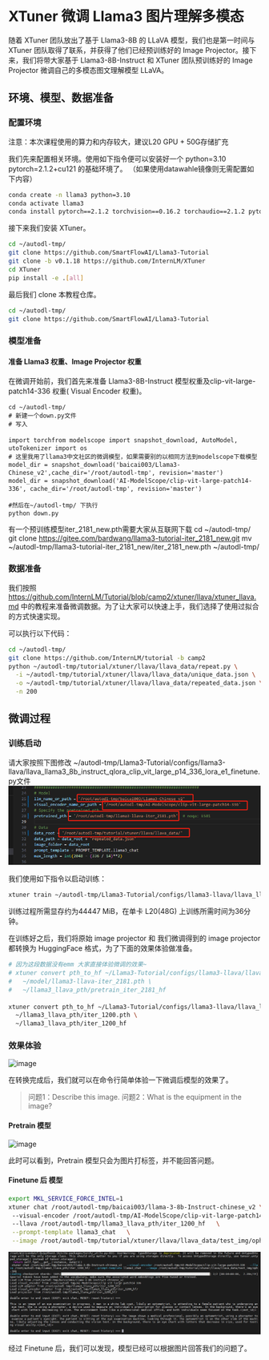 # XTuner 微调 Llama3 图片理解多模态

随着 XTuner 团队放出了基于 Llama3-8B 的 LLaVA 模型，我们也是第一时间与 XTuner 团队取得了联系，并获得了他们已经预训练好的 Image Projector。接下来，我们将带大家基于 Llama3-8B-Instruct 和 XTuner 团队预训练好的 Image Projector 微调自己的多模态图文理解模型 LLaVA。

## 环境、模型、数据准备

### 配置环境

注意：本次课程使用的算力和内存较大，建议L20 GPU + 50G存储扩充

我们先来配置相关环境。使用如下指令便可以安装好一个 python=3.10 pytorch=2.1.2+cu121 的基础环境了。
（如果使用datawahle镜像则无需配置如下内容）
```bash
conda create -n llama3 python=3.10
conda activate llama3
conda install pytorch==2.1.2 torchvision==0.16.2 torchaudio==2.1.2 pytorch-cuda=12.1 -c pytorch -c nvidia
```
接下来我们安装 XTuner。

```bash
cd ~/autodl-tmp/
git clone https://github.com/SmartFlowAI/Llama3-Tutorial
git clone -b v0.1.18 https://github.com/InternLM/XTuner
cd XTuner
pip install -e .[all]
```

最后我们 clone 本教程仓库。

```bash
cd ~/autodl-tmp/
git clone https://github.com/SmartFlowAI/Llama3-Tutorial
```

### 模型准备

#### 准备 Llama3 权重、Image Projector 权重

在微调开始前，我们首先来准备 Llama3-8B-Instruct 模型权重及clip-vit-large-patch14-336 权重( Visual Encoder 权重)。

```shell
cd ~/autodl-tmp/
# 新建一个down.py文件
# 写入

import torchfrom modelscope import snapshot_download, AutoModel, utoTokenizer import os
# 这里我用了llama3中文社区的微调模型，如果需要别的以相同方法到modelscope下载模型
model_dir = snapshot_download('baicai003/Llama3-Chinese_v2',cache_dir='/root/autodl-tmp', revision='master')
model_dir = snapshot_download('AI-ModelScope/clip-vit-large-patch14-336', cache_dir='/root/autodl-tmp', revision='master')

#然后在~/autodl-tmp/ 下执行
python down.py
```

有一个预训练模型iter_2181_new.pth需要大家从互联网下载
cd ~/autodl-tmp/
git clone https://gitee.com/bardwang/llama3-tutorial-iter_2181_new.git
mv ~/autodl-tmp/llama3-tutorial-iter_2181_new/iter_2181_new.pth ~/autodl-tmp/

### 数据准备

我们按照 https://github.com/InternLM/Tutorial/blob/camp2/xtuner/llava/xtuner_llava.md 中的教程来准备微调数据。为了让大家可以快速上手，我们选择了使用过拟合的方式快速实现。


可以执行以下代码：

```bash
cd ~/autodl-tmp/
git clone https://github.com/InternLM/tutorial -b camp2
python ~/autodl-tmp/tutorial/xtuner/llava/llava_data/repeat.py \
  -i ~/autodl-tmp/tutorial/xtuner/llava/llava_data/unique_data.json \
  -o ~/autodl-tmp/tutorial/xtuner/llava/llava_data/repeated_data.json \
  -n 200
```

## 微调过程

### 训练启动


请大家按照下图修改 ~/autodl-tmp/Llama3-Tutorial/configs/llama3-llava/llava_llama3_8b_instruct_qlora_clip_vit_large_p14_336_lora_e1_finetune.py文件
![image](../assets/80b73c2789fe16bf5a5d6291a152127.png)



我们使用如下指令以启动训练：

```bash
xtuner train ~/autodl-tmp/Llama3-Tutorial/configs/llama3-llava/llava_llama3_8b_instruct_qlora_clip_vit_large_p14_336_lora_e1_finetune.py --work-dir ~/autodl-tmp/llama3_llava_pth --deepspeed deepspeed_zero2
```

训练过程所需显存约为44447 MiB，在单卡 L20(48G) 上训练所需时间为36分钟。

在训练好之后，我们将原始 image projector 和 我们微调得到的 image projector 都转换为 HuggingFace 格式，为了下面的效果体验做准备。

```bash
# 因为这段数据没有emm 大家直接体验微调的效果~
# xtuner convert pth_to_hf ~/Llama3-Tutorial/configs/llama3-llava/llava_llama3_8b_instruct_qlora_clip_vit_large_p14_336_lora_e1_finetune.py \
#   ~/model/llama3-llava-iter_2181.pth \
#   ~/llama3_llava_pth/pretrain_iter_2181_hf

xtuner convert pth_to_hf ~/Llama3-Tutorial/configs/llama3-llava/llava_llama3_8b_instruct_qlora_clip_vit_large_p14_336_lora_e1_finetune.py \
  ~/llama3_llava_pth/iter_1200.pth \
  ~/llama3_llava_pth/iter_1200_hf
```

### 效果体验

![image](https://github.com/SmartFlowAI/Llama3-Tutorial/assets/75657629/551bfebf-399c-4aec-985b-affa94a5963b)

在转换完成后，我们就可以在命令行简单体验一下微调后模型的效果了。

> 问题1：Describe this image.
> 问题2：What is the equipment in the image?

#### Pretrain 模型

![image](https://github.com/SmartFlowAI/Llama3-Tutorial/assets/75657629/0ddd6ed1-97d2-46e6-b580-5d6425a15604)

此时可以看到，Pretrain 模型只会为图片打标签，并不能回答问题。

#### Finetune 后 模型

```bash
export MKL_SERVICE_FORCE_INTEL=1
xtuner chat /root/autodl-tmp/baicai003/llama-3-8b-Instruct-chinese_v2 \  
 --visual-encoder /root/autodl-tmp/AI-ModelScope/clip-vit-large-patch14-336 \  
 --llava /root/autodl-tmp/llama3_llava_pth/iter_1200_hf   \
 --prompt-template llama3_chat   \
 --image /root/autodl-tmp/tutorial/xtuner/llava/llava_data/test_img/oph.jpg
```

![image](../assets/5a7795e27634a0136de66eff06e9846.png)

经过 Finetune 后，我们可以发现，模型已经可以根据图片回答我们的问题了。
